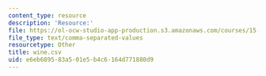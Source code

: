 ```yaml
---
content_type: resource
description: 'Resource:'
file: https://ol-ocw-studio-app-production.s3.amazonaws.com/courses/15-071-the-analytics-edge-spring-2017/e6eb689583a501e5b4c6164d771880d9_wine.csv
file_type: text/comma-separated-values
resourcetype: Other
title: wine.csv
uid: e6eb6895-83a5-01e5-b4c6-164d771880d9
---
```

